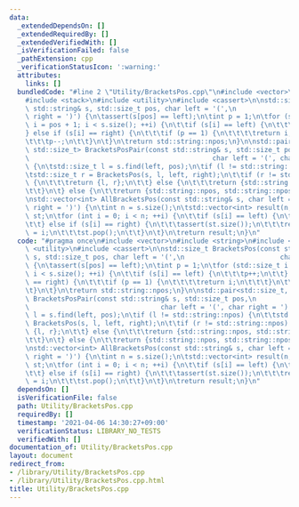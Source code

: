 ```yaml
---
data:
  _extendedDependsOn: []
  _extendedRequiredBy: []
  _extendedVerifiedWith: []
  _isVerificationFailed: false
  _pathExtension: cpp
  _verificationStatusIcon: ':warning:'
  attributes:
    links: []
  bundledCode: "#line 2 \"Utility/BracketsPos.cpp\"\n#include <vector>\n#include <string>\n\
    #include <stack>\n#include <utility>\n#include <cassert>\n\nstd::size_t BracketsPos(const\
    \ std::string& s, std::size_t pos, char left = '(',\n                        char\
    \ right = ')') {\n\tassert(s[pos] == left);\n\tint p = 1;\n\tfor (std::size_t\
    \ i = pos + 1; i < s.size(); ++i) {\n\t\tif (s[i] == left) {\n\t\t\tp++;\n\t\t\
    } else if (s[i] == right) {\n\t\t\tif (p == 1) {\n\t\t\t\treturn i;\n\t\t\t}\n\
    \t\t\tp--;\n\t\t}\n\t}\n\treturn std::string::npos;\n}\n\nstd::pair<std::size_t,\
    \ std::size_t> BracketsPosPair(const std::string& s, std::size_t pos,\n      \
    \                                              char left = '(', char right = ')')\
    \ {\n\tstd::size_t l = s.find(left, pos);\n\tif (l != std::string::npos) {\n\t\
    \tstd::size_t r = BracketsPos(s, l, left, right);\n\t\tif (r != std::string::npos)\
    \ {\n\t\t\treturn {l, r};\n\t\t} else {\n\t\t\treturn {std::string::npos, std::string::npos};\n\
    \t\t}\n\t} else {\n\t\treturn {std::string::npos, std::string::npos};\n\t}\n}\n\
    \nstd::vector<int> AllBracketsPos(const std::string& s, char left = '(', char\
    \ right = ')') {\n\tint n = s.size();\n\tstd::vector<int> result(n, -1);\n\tstd::stack<int>\
    \ st;\n\tfor (int i = 0; i < n; ++i) {\n\t\tif (s[i] == left) {\n\t\t\tst.push(i);\n\
    \t\t} else if (s[i] == right) {\n\t\t\tassert(st.size());\n\t\t\tresult[st.top()]\
    \ = i;\n\t\t\tst.pop();\n\t\t}\n\t}\n\treturn result;\n}\n"
  code: "#pragma once\n#include <vector>\n#include <string>\n#include <stack>\n#include\
    \ <utility>\n#include <cassert>\n\nstd::size_t BracketsPos(const std::string&\
    \ s, std::size_t pos, char left = '(',\n                        char right = ')')\
    \ {\n\tassert(s[pos] == left);\n\tint p = 1;\n\tfor (std::size_t i = pos + 1;\
    \ i < s.size(); ++i) {\n\t\tif (s[i] == left) {\n\t\t\tp++;\n\t\t} else if (s[i]\
    \ == right) {\n\t\t\tif (p == 1) {\n\t\t\t\treturn i;\n\t\t\t}\n\t\t\tp--;\n\t\
    \t}\n\t}\n\treturn std::string::npos;\n}\n\nstd::pair<std::size_t, std::size_t>\
    \ BracketsPosPair(const std::string& s, std::size_t pos,\n                   \
    \                                 char left = '(', char right = ')') {\n\tstd::size_t\
    \ l = s.find(left, pos);\n\tif (l != std::string::npos) {\n\t\tstd::size_t r =\
    \ BracketsPos(s, l, left, right);\n\t\tif (r != std::string::npos) {\n\t\t\treturn\
    \ {l, r};\n\t\t} else {\n\t\t\treturn {std::string::npos, std::string::npos};\n\
    \t\t}\n\t} else {\n\t\treturn {std::string::npos, std::string::npos};\n\t}\n}\n\
    \nstd::vector<int> AllBracketsPos(const std::string& s, char left = '(', char\
    \ right = ')') {\n\tint n = s.size();\n\tstd::vector<int> result(n, -1);\n\tstd::stack<int>\
    \ st;\n\tfor (int i = 0; i < n; ++i) {\n\t\tif (s[i] == left) {\n\t\t\tst.push(i);\n\
    \t\t} else if (s[i] == right) {\n\t\t\tassert(st.size());\n\t\t\tresult[st.top()]\
    \ = i;\n\t\t\tst.pop();\n\t\t}\n\t}\n\treturn result;\n}\n"
  dependsOn: []
  isVerificationFile: false
  path: Utility/BracketsPos.cpp
  requiredBy: []
  timestamp: '2021-04-06 14:30:27+09:00'
  verificationStatus: LIBRARY_NO_TESTS
  verifiedWith: []
documentation_of: Utility/BracketsPos.cpp
layout: document
redirect_from:
- /library/Utility/BracketsPos.cpp
- /library/Utility/BracketsPos.cpp.html
title: Utility/BracketsPos.cpp
---
```

